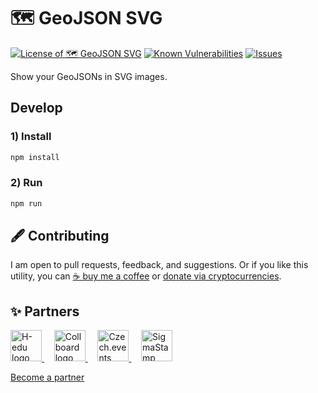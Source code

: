 # 🗺️ GeoJSON SVG

<!--Badges-->

[![License of 🗺️ GeoJSON SVG](https://img.shields.io/github/license/hejny/geojson-svg.svg?style=flat)](https://github.com/hejny/geojson-svg/blob/master/LICENSE)
[![Known Vulnerabilities](https://snyk.io/test/github/hejny/geojson-svg/badge.svg)](https://snyk.io/test/github/hejny/geojson-svg)
[![Issues](https://img.shields.io/github/issues/hejny/geojson-svg.svg?style=flat)](https://github.com/hejny/geojson-svg/issues)

<!--/Badges-->

Show your GeoJSONs in SVG images.

## Develop


### 1) Install

```bash
npm install
```

### 2) Run

```bash
npm run
```



<!--Contributing-->

## 🖋️ Contributing

I am open to pull requests, feedback, and suggestions. Or if you like this utility, you can [☕ buy me a coffee](https://www.buymeacoffee.com/hejny) or [donate via cryptocurrencies](https://github.com/hejny/hejny/blob/main/documents/crypto.md).

<!--/Contributing-->


<!--Partners-->

## ✨ Partners


<a href="https://www.h-edu.org/">
<img src="https://www.h-edu.org/media/favicon.png" alt="H-edu logo" width="50"  />
</a>
&nbsp;&nbsp;&nbsp;
<a href="https://collboard.com/">
<img src="https://collboard.fra1.cdn.digitaloceanspaces.com/assets/18.12.1/logo-small.png" alt="Collboard logo" width="50"  />
</a>
&nbsp;&nbsp;&nbsp;
<a href="https://czech.events/">
<img src="https://czech.events/design/logos/czech.events.transparent-logo.png" alt="Czech.events logo" width="50"  />
</a>
&nbsp;&nbsp;&nbsp;
<a href="https://sigmastamp.ml/">
<img src="https://www.sigmastamp.ml/sigmastamp-logo.white.svg" alt="SigmaStamp logo" width="50"  />
</a>


[Become a partner](https://www.pavolhejny.com/contact/)

<!--/Partners-->